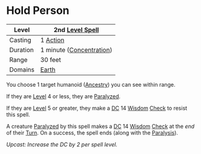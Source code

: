 # Hold Person

|Level|2nd [Level Spell](../../../Spell%20Level.md)|
|-----|---------------|
|Casting|1 [Action](../../../../Game%20Procedures/Action.md)|
|Duration|1 minute ([Concentration](../../../Concentration.md))|
|Range|30 feet|
|Domains|[Earth](../../../Spell%20Domains/Earth.md)|

You choose 1 target humanoid ([Ancestry](../../../../Player%20Characters/Ancenstries/Ancestry.md)) you can see within range. 

If they are [Level](../../../../Player%20Characters/Derived%20Statistics/Level.md) 4 or less, they are [Paralyzed](../../../../Conditions/Paralyzed.md). 

If they are [Level](../../../../Player%20Characters/Derived%20Statistics/Level.md) 5 or greater, they make a [DC](../../../../Game%20Procedures/DC.md) 14 [Wisdom](../../../../Player%20Characters/Chosen%20Statistics/Wisdom.md) [Check](../../../../Game%20Procedures/Check.md) to resist this spell.

A creature [Paralyzed](../../../../Conditions/Paralyzed.md) by this spell makes a [DC](../../../../Game%20Procedures/DC.md) 14 [Wisdom](../../../../Player%20Characters/Chosen%20Statistics/Wisdom.md) [Check](../../../../Game%20Procedures/Check.md) at the *end* of their [Turn](../../../../Game%20Procedures/Turn.md). On a success, the spell ends (along with the [Paralysis](../../../../Conditions/Paralyzed.md)).

*Upcast: Increase the DC by 2 per spell level.*
